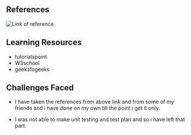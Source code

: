 
## References

![Link of reference](https://github.com/raagavardhini/Stepin-Employee-Record-System.git)

## Learning Resources

* tutorialspoint
* W3school
* geeksfogeeks

## Challenges Faced

* I have taken the references from above link and from some of my friends and i have done on my own till the point i get it only.

* I was not able to make unit testing and test plan and so i have left that part. 

